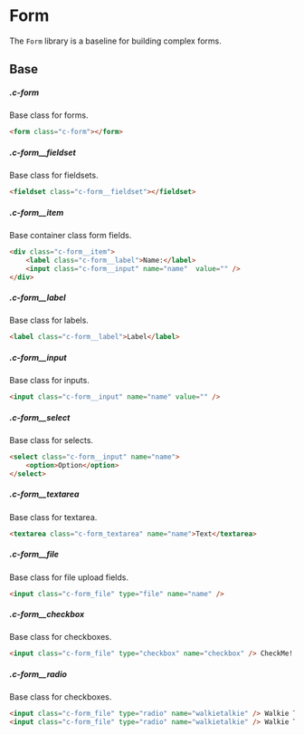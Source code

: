 # Form

The `Form` library is a baseline for building complex forms.

## Base

##### .c-form

Base class for forms.

```html
<form class="c-form"></form>
```

##### .c-form__fieldset

Base class for fieldsets.

```html
<fieldset class="c-form__fieldset"></fieldset>
```

##### .c-form__item

Base container class form fields.

```html
<div class="c-form__item">
	<label class="c-form__label">Name:</label>
    <input class="c-form__input" name="name"  value="" />
</div>
```

##### .c-form__label

Base class for labels.

```html
<label class="c-form__label">Label</label>
```

##### .c-form__input

Base class for inputs.

```html
<input class="c-form__input" name="name" value="" />
```
##### .c-form__select

Base class for selects.

```html
<select class="c-form__input" name="name">
	<option>Option</option>
</select>
```
##### .c-form__textarea

Base class for textarea.

```html
<textarea class="c-form_textarea" name="name">Text</textarea>
```

##### .c-form__file

Base class for file upload fields.

```html
<input class="c-form_file" type="file" name="name" />
```

##### .c-form__checkbox

Base class for checkboxes.

```html
<input class="c-form_file" type="checkbox" name="checkbox" /> CheckMe!
```

##### .c-form__radio

Base class for checkboxes.

```html
<input class="c-form_file" type="radio" name="walkietalkie" /> Walkie Talkie
<input class="c-form_file" type="radio" name="walkietalkie" /> Walkie Talkie
```